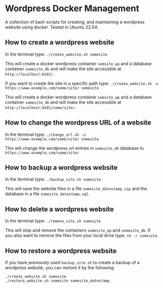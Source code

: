 # Wordpress Docker Management
A collection of bash scripts for creating, and maintaining a wordpress website using docker.
Tested in Ubuntu 22.04.

## How to create a wordpress website

In the terminal type: `./create_website.sh somesite`

This will create a docker wordpress container `somsite_wp` and a database container `somesite_db` and will make the site accessible at `http://localhost:8101/`.

If you want to create the site in a specific path type: `./create_website.sh -u https://www.example.com/some/site/ somesite`

This will create a docker wordpress container `somsite_wp` and a database container `somesite_db` and will make the site accessible at `http://localhost:8101/some/site/`.

## How to change the wordpress URL of a website

In the terminal type: `./change_url.sh -u https://www.example.com/some/site/ somesite`

This will change the wordpress url entries in `somesite_db` database to `https://www.example.com/some/site/`

## How to backup a wordpress website

In the terminal type: `./backup_site.sh somesite`

This will save the website files in a file `somesite_datestamp.zip` and the database in a file `somesite_datestamp.sql`. 

## How to delete a wordpress website

In the terminal type: `./remove_site.sh somesite`

This will stop and remove the containers `somesite_wp` and `somesite_db`. If you also want to remove the files from your local drive type: `rm -r somesite`.

## How to restore a wordpress website

If you have previously used `backup_site.sh` to create a backup of a wordpress website, you can restore it by the following:

```
./create_website.sh somesite
./restore_website.sh somesite somesite_datestamp
```
